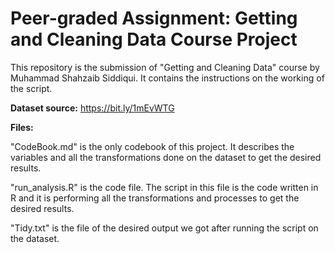 # Peer-graded Assignment: Getting and Cleaning Data Course Project

This repository is the submission of "Getting and Cleaning Data" course by Muhammad Shahzaib Siddiqui. It contains the instructions on the working of the script.

**Dataset source:** https://bit.ly/1mEvWTG

**Files:**

"CodeBook.md" is the only codebook of this project. It describes the variables and all the transformations done on the dataset to get the desired results.

"run_analysis.R" is the code file. The script in this file is the code written in R and it is performing all the transformations and processes to get the desired results.

"Tidy.txt" is the file of the desired output we got after running the script on the dataset.
